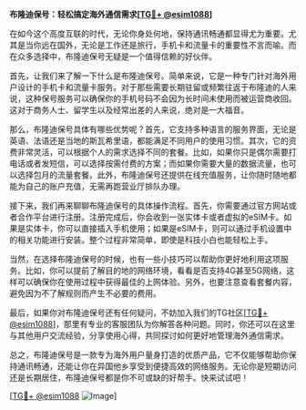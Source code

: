 **布隆迪保号：轻松搞定海外通信需求[[TG💪+ @esim1088](https://t.me/s/esim1088)]**

在如今这个高度互联的时代，无论你身处何地，保持通讯畅通都显得尤为重要。尤其是当你远在国外，无论是工作还是旅行，手机卡和流量卡的重要性不言而喻。而在众多选择中，布隆迪保号无疑是一个值得信赖的好伙伴。

首先，让我们来了解一下什么是布隆迪保号。简单来说，它是一种专门针对海外用户设计的手机卡和流量卡服务。对于那些需要长期驻留或频繁往返于布隆迪的人来说，这种保号服务可以确保你的手机号码不会因为长时间未使用而被运营商收回。这对于商务人士、留学生以及经常出差的人来说，绝对是一大福音。

那么，布隆迪保号具体有哪些优势呢？首先，它支持多种语言的服务界面，无论是英语、法语还是当地的斯瓦希里语，都能满足不同用户的使用习惯。其次，它的资费非常灵活，可以根据个人的需求选择不同的套餐。比如，如果你只是偶尔需要打电话或者发短信，可以选择按需付费的方案；而如果你需要大量的数据流量，也可以选择包月的流量套餐。此外，布隆迪保号还提供在线充值服务，让你随时随地都能为自己的账户充值，无需再跑营业厅排队办理。

接下来，我们再来聊聊布隆迪保号的具体操作流程。首先，你需要通过官方网站或者合作平台进行注册。注册完成后，你会收到一张实体卡或者虚拟的eSIM卡。如果是实体卡，你可以直接插入手机使用；如果是eSIM卡，则可以通过手机设置中的相关功能进行安装。整个过程非常简单，即使是科技小白也能轻松上手。

当然，在选择布隆迪保号的时候，也有一些小技巧可以帮助你更好地利用这项服务。比如，你可以提前了解目的地的网络环境，看看是否支持4G甚至5G网络，这样可以确保你在使用过程中获得最佳的上网体验。另外，也要注意查看套餐内容，避免因为不了解规则而产生不必要的费用。

最后，如果你对布隆迪保号还有任何疑问，不妨加入我们的TG社区[[TG💪+ @esim1088](https://t.me/s/esim1088)]，那里有专业的客服团队为你解答各种问题。同时，你还可以在这里与其他用户交流经验，分享使用心得，共同探讨如何更好地管理海外通信需求。

总之，布隆迪保号是一款专为海外用户量身打造的优质产品，它不仅能够帮助你保持通讯畅通，还能让你在异国他乡享受到便捷高效的网络服务。无论你是短期访问还是长期居住，布隆迪保号都是你不可或缺的好帮手。快来试试吧！

[[TG💪+ @esim1088](https://t.me/s/esim1088) ![Image](https://i.postimg.cc/4NQfJmqS/Snipaste-2025-05-13-00-14-12.png)]